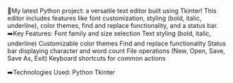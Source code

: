 🐍My latest Python project: a versatile text editor built using Tkinter!
This editor includes features like font customization, styling (bold, italic, underline), color themes, find and replace functionality, and a status bar.
➡️Key Features:
Font family and size selection
Text styling (bold, italic, underline)
Customizable color themes
Find and replace functionality
Status bar displaying character and word count
File operations (New, Open, Save, Save As, Exit)
Keyboard shortcuts for common actions

➡️Technologies Used:
Python
Tkinter
